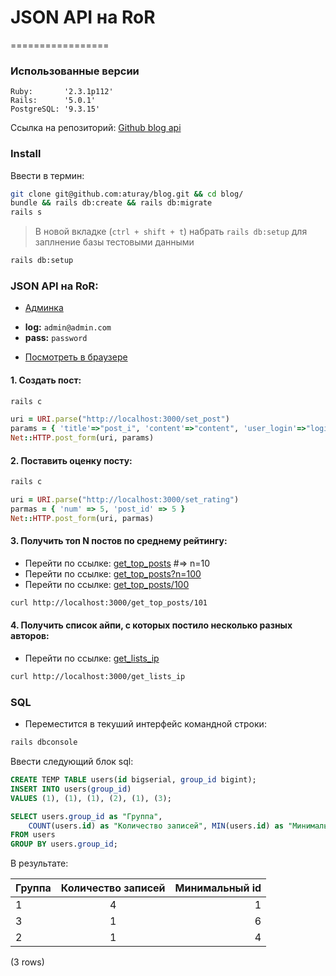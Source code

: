 # JSON API на RoR
=================

### Использованные версии
	Ruby:       '2.3.1p112'
	Rails:      '5.0.1'
	PostgreSQL: '9.3.15'

Ссылка на репозиторий: [Github blog api](git@github.com:aturay/blog.git)     

### Install

Ввести в термин: 
```bash
git clone git@github.com:aturay/blog.git && cd blog/
bundle && rails db:create && rails db:migrate
rails s
```

> В новой вкладке (`ctrl + shift + t`) набрать `rails db:setup` для заплнение базы тестовыми данными
```bash
rails db:setup
```

### JSON API на RoR:

* [Админка](http://localhost:3000/admin)
+ __log:__  `admin@admin.com`
+ __pass:__ `password`

 
* [Посмотреть в браузере](http://localhost:3000/)

#### 1. Создать пост:
```bash
rails c
```
```ruby
uri = URI.parse("http://localhost:3000/set_post")
params = { 'title'=>"post_i", 'content'=>"content", 'user_login'=>"login_101)}", "ip"=>"192.168.0.50}" }
Net::HTTP.post_form(uri, params)
```

#### 2. Поставить оценку посту:
```bash
rails c
```
```ruby
uri = URI.parse("http://localhost:3000/set_rating")
parmas = { 'num' => 5, 'post_id' => 5 }
Net::HTTP.post_form(uri, parmas)
```

#### 3. Получить топ N постов по среднему рейтингу:

* Перейти по ссылке: [get_top_posts](http://localhost:3000/get_top_posts) #=> n=10
* Перейти по ссылке: [get_top_posts?n=100](http://localhost:3000/get_top_posts?n=100)
* Перейти по ссылке: [get_top_posts/100](http://localhost:3000/get_top_posts/100) 
```bash
curl http://localhost:3000/get_top_posts/101
```

#### 4. Получить список айпи, с которых постило несколько разных авторов:	
* Перейти по ссылке: [get_lists_ip](http://localhost:3000/get_lists_ip)
```bash
curl http://localhost:3000/get_lists_ip
```

### SQL
* Переместится в текуший интерфейс командной строки:
```bash
rails dbconsole
```

Ввести следующий блок sql:
```SQL
CREATE TEMP TABLE users(id bigserial, group_id bigint);
INSERT INTO users(group_id) 
VALUES (1), (1), (1), (2), (1), (3);

SELECT users.group_id as "Группа", 
	COUNT(users.id) as "Количество записей", MIN(users.id) as "Минимальный id"
FROM users 
GROUP BY users.group_id;
```
В результате:

| Группа | Количество записей | Минимальный id | 
| ------ |:------------------:| --------------:|
|      1 |                  4 |              1 |
|      3 |                  1 |              6 |
|      2 |                  1 |              4 |

(3 rows)

